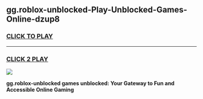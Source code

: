 
## gg.roblox-unblocked-Play-Unblocked-Games-Online-dzup8
<h3>
<a href="https://premium76.site?title=gg.roblox-unblocked&ref=25A">CLICK TO PLAY</a></h3>
<hr>

<h3>
<a href="https://premium76.site?title=gg.roblox-unblocked&ref=25A">CLICK 2 PLAY</a>
  
</h3>

<a href="https://premium76.site?title=gg.roblox-unblocked&ref=25A"><img src="https://clearcache.store/games.png"></a>


**gg.roblox-unblocked games unblocked: Your Gateway to Fun and Accessible Online Gaming**
